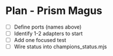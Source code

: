 <!-- Updated: 2025-09-18T13:32:25.864Z -->
# Plan - Prism Magus

- [ ] Define ports (names above)
- [ ] Identify 1-2 adapters to start
- [ ] Add one focused test
- [ ] Wire status into champions_status.mjs
